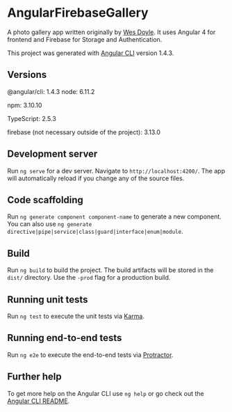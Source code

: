 # AngularFirebaseGallery

A photo gallery app written originally by [Wes Doyle](https://github.com/wesdoyle). It uses Angular 4 for frontend and Firebase for Storage and Authentication. 

This project was generated with [Angular CLI](https://github.com/angular/angular-cli) version 1.4.3.

## Versions

@angular/cli: 1.4.3
node: 6.11.2

npm: 3.10.10

TypeScript: 2.5.3

firebase (not necessary outside of the project): 3.13.0

## Development server

Run `ng serve` for a dev server. Navigate to `http://localhost:4200/`. The app will automatically reload if you change any of the source files.

## Code scaffolding

Run `ng generate component component-name` to generate a new component. You can also use `ng generate directive|pipe|service|class|guard|interface|enum|module`.

## Build

Run `ng build` to build the project. The build artifacts will be stored in the `dist/` directory. Use the `-prod` flag for a production build.

## Running unit tests

Run `ng test` to execute the unit tests via [Karma](https://karma-runner.github.io).

## Running end-to-end tests

Run `ng e2e` to execute the end-to-end tests via [Protractor](http://www.protractortest.org/).

## Further help

To get more help on the Angular CLI use `ng help` or go check out the [Angular CLI README](https://github.com/angular/angular-cli/blob/master/README.md).
